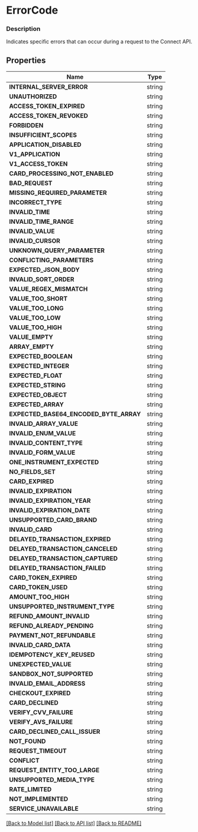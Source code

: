 # ErrorCode


### Description

Indicates specific errors that can occur during a request to the Connect API.

## Properties
Name | Type
------------ | -------------
**INTERNAL_SERVER_ERROR** | string
**UNAUTHORIZED** | string
**ACCESS_TOKEN_EXPIRED** | string
**ACCESS_TOKEN_REVOKED** | string
**FORBIDDEN** | string
**INSUFFICIENT_SCOPES** | string
**APPLICATION_DISABLED** | string
**V1_APPLICATION** | string
**V1_ACCESS_TOKEN** | string
**CARD_PROCESSING_NOT_ENABLED** | string
**BAD_REQUEST** | string
**MISSING_REQUIRED_PARAMETER** | string
**INCORRECT_TYPE** | string
**INVALID_TIME** | string
**INVALID_TIME_RANGE** | string
**INVALID_VALUE** | string
**INVALID_CURSOR** | string
**UNKNOWN_QUERY_PARAMETER** | string
**CONFLICTING_PARAMETERS** | string
**EXPECTED_JSON_BODY** | string
**INVALID_SORT_ORDER** | string
**VALUE_REGEX_MISMATCH** | string
**VALUE_TOO_SHORT** | string
**VALUE_TOO_LONG** | string
**VALUE_TOO_LOW** | string
**VALUE_TOO_HIGH** | string
**VALUE_EMPTY** | string
**ARRAY_EMPTY** | string
**EXPECTED_BOOLEAN** | string
**EXPECTED_INTEGER** | string
**EXPECTED_FLOAT** | string
**EXPECTED_STRING** | string
**EXPECTED_OBJECT** | string
**EXPECTED_ARRAY** | string
**EXPECTED_BASE64_ENCODED_BYTE_ARRAY** | string
**INVALID_ARRAY_VALUE** | string
**INVALID_ENUM_VALUE** | string
**INVALID_CONTENT_TYPE** | string
**INVALID_FORM_VALUE** | string
**ONE_INSTRUMENT_EXPECTED** | string
**NO_FIELDS_SET** | string
**CARD_EXPIRED** | string
**INVALID_EXPIRATION** | string
**INVALID_EXPIRATION_YEAR** | string
**INVALID_EXPIRATION_DATE** | string
**UNSUPPORTED_CARD_BRAND** | string
**INVALID_CARD** | string
**DELAYED_TRANSACTION_EXPIRED** | string
**DELAYED_TRANSACTION_CANCELED** | string
**DELAYED_TRANSACTION_CAPTURED** | string
**DELAYED_TRANSACTION_FAILED** | string
**CARD_TOKEN_EXPIRED** | string
**CARD_TOKEN_USED** | string
**AMOUNT_TOO_HIGH** | string
**UNSUPPORTED_INSTRUMENT_TYPE** | string
**REFUND_AMOUNT_INVALID** | string
**REFUND_ALREADY_PENDING** | string
**PAYMENT_NOT_REFUNDABLE** | string
**INVALID_CARD_DATA** | string
**IDEMPOTENCY_KEY_REUSED** | string
**UNEXPECTED_VALUE** | string
**SANDBOX_NOT_SUPPORTED** | string
**INVALID_EMAIL_ADDRESS** | string
**CHECKOUT_EXPIRED** | string
**CARD_DECLINED** | string
**VERIFY_CVV_FAILURE** | string
**VERIFY_AVS_FAILURE** | string
**CARD_DECLINED_CALL_ISSUER** | string
**NOT_FOUND** | string
**REQUEST_TIMEOUT** | string
**CONFLICT** | string
**REQUEST_ENTITY_TOO_LARGE** | string
**UNSUPPORTED_MEDIA_TYPE** | string
**RATE_LIMITED** | string
**NOT_IMPLEMENTED** | string
**SERVICE_UNAVAILABLE** | string

[[Back to Model list]](../README.md#documentation-for-models) [[Back to API list]](../README.md#documentation-for-api-endpoints) [[Back to README]](../README.md)


